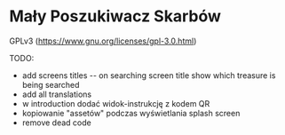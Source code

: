 # Mały Poszukiwacz Skarbów

GPLv3 (https://www.gnu.org/licenses/gpl-3.0.html)


TODO:
- add screens titles
-- on searching screen title show which treasure is being searched
- add all translations
- w introduction dodać widok-instrukcję z kodem QR
- kopiowanie "assetów" podczas wyświetlania splash screen
- remove dead code

